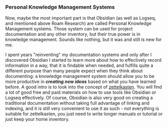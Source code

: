
### Personal Knowledge Management Systems

Now, maybe the most important part is that Obsidian (as well as Logseq, and mentioned above Roam Research) are called Personal Knowledge Management systems. Those system can be used for project documentation and any other inventory, but their true power is in knowledge management. Sounds like nothing, but it was and still is new for me.

I spent years "reinventing" my documentation systems and only after I discovered Obsidian I started to learn more about how to effectively record information in a way, that it is findable when needed, and fulfills quite a different purpose than many people expect when they think about documenting: a knowledge management system should allow you to be more productive in ***creating new ideas*** based on what you have learned before. A good intro is to look into the concept of [zettelkasten](https://en.wikipedia.org/wiki/Zettelkasten). You will find a lot of good free and paid materials on how to use tools like Obsidian or Logseq effectively. Of course, Obsidian is also very good on creating a traditional documentation without taking full advantage of linking and indexing, and it is still very convenient to use it as such - not everything is suitable for zettelkasten,  you just need to write longer manuals or tutorial or just keep your home inventory.

